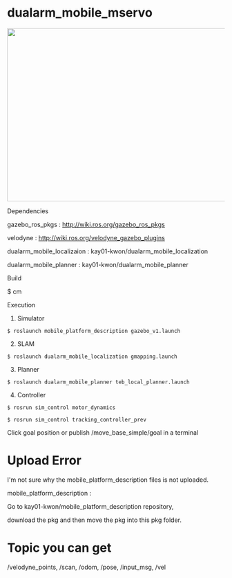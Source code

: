 # dualarm_mobile_mservo

<img src="picture/mecanum_wheel.png" width="700" height="400" />

Dependencies

gazebo_ros_pkgs : http://wiki.ros.org/gazebo_ros_pkgs

velodyne : http://wiki.ros.org/velodyne_gazebo_plugins

dualarm_mobile_localizaion : kay01-kwon/dualarm_mobile_localization

dualarm_mobile_planner : kay01-kwon/dualarm_mobile_planner

Build

$ cm

Execution

1. Simulator
```
$ roslaunch mobile_platform_description gazebo_v1.launch
```
2. SLAM
```
$ roslaunch dualarm_mobile_localization gmapping.launch
```
3. Planner
```
$ roslaunch dualarm_mobile_planner teb_local_planner.launch
```
4. Controller
```
$ rosrun sim_control motor_dynamics
```
```
$ rosrun sim_control tracking_controller_prev
```
Click goal position or publish /move_base_simple/goal in a terminal

# Upload Error

I'm not sure why the mobile_platform_description files is not uploaded. 

mobile_platform_description : 

Go to kay01-kwon/mobile_platform_description repository, 

download the pkg and then move the pkg into this pkg folder.

# Topic you can get

/velodyne_points, /scan, /odom, /pose, /input_msg, /vel
